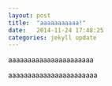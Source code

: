 ```yaml
---
layout: post
title:  "aaaaaaaaaaa!"
date:   2014-11-24 17:48:25
categories: jekyll update
---
```


aaaaaaaaaaaaaaaaaaaaaa

<!--more-->

aaaaaaaaaaaaaaaaaaaaaaa



